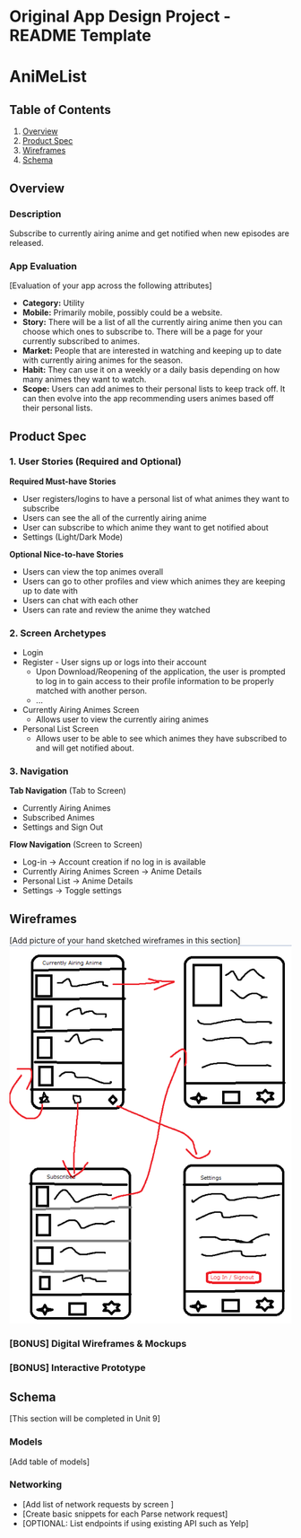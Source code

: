 Original App Design Project - README Template
===

# AniMeList


## Table of Contents
1. [Overview](#Overview)
1. [Product Spec](#Product-Spec)
1. [Wireframes](#Wireframes)
2. [Schema](#Schema)

## Overview 
### Description
Subscribe to currently airing anime and get notified when new episodes are released. 

### App Evaluation
[Evaluation of your app across the following attributes]
- **Category:** Utility
- **Mobile:** Primarily mobile, possibly could be a website.
- **Story:** There will be a list of all the currently airing anime then you can choose which ones to subscribe to. There will be a page for your currently subscribed to animes. 
- **Market:** People that are interested in watching and keeping up to date with currently airing animes for the season.
- **Habit:** They can use it on a weekly or a daily basis depending on how many animes they want to watch. 
- **Scope:** Users can add animes to their personal lists to keep track off. It can then evolve into the app recommending users animes based off their personal lists. 

## Product Spec

### 1. User Stories (Required and Optional)

**Required Must-have Stories**

* User registers/logins to have a personal list of what animes they want to subscribe
* Users can see the all of the currently airing anime
* User can subscribe to which anime they want to get notified about
* Settings (Light/Dark Mode)

**Optional Nice-to-have Stories**

* Users can view the top animes overall
* Users can go to other profiles and view which animes they are keeping up to date with
* Users can chat with each other
* Users can rate and review the anime they watched

### 2. Screen Archetypes

* Login 
* Register - User signs up or logs into their account
   * Upon Download/Reopening of the application, the user is prompted to log in to gain access to their profile information to be properly matched with another person. 
   * ...
* Currently Airing Animes Screen
   * Allows user to view the currently airing animes 
* Personal List Screen
   * Allows user to be able to see which animes they have subscribed to and will get notified about.


### 3. Navigation

**Tab Navigation** (Tab to Screen)

* Currently Airing Animes
* Subscribed Animes
* Settings and Sign Out

**Flow Navigation** (Screen to Screen)

* Log-in -> Account creation if no log in is available
* Currently Airing Animes Screen -> Anime Details
* Personal List -> Anime Details
* Settings -> Toggle settings

## Wireframes
[Add picture of your hand sketched wireframes in this section]
<img src="wireframe.png" width=600>

### [BONUS] Digital Wireframes & Mockups

### [BONUS] Interactive Prototype

## Schema 
[This section will be completed in Unit 9]
### Models
[Add table of models]
### Networking
- [Add list of network requests by screen ]
- [Create basic snippets for each Parse network request]
- [OPTIONAL: List endpoints if using existing API such as Yelp]
